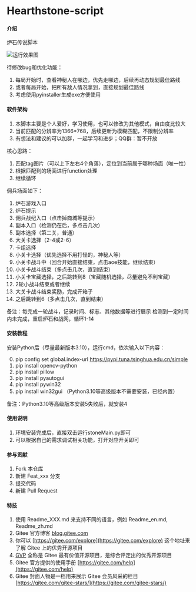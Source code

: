 # Hearthstone-script

#### 介绍
炉石传说脚本

![运行效果图](https://images.gitee.com/uploads/images/2021/1106/230520_39c51f67_9929826.png "QQ拼音截图20211106230402.png")

待修改bug和优化功能：
1. 每局开始时，查看神秘人在哪边，优先走哪边，后续再动态规划最佳路线
2. 或者每局开始，把所有敌人情况拿到，直接规划最佳路线
3. 考虑使用pyinstaller生成exe方便使用

#### 软件架构
1. 本脚本主要是个人爱好，学习使用，也可以修改为其他模式，自由度比较大
2. 当前匹配的分辨率为1366*768，后续更新为模糊匹配，不限制分辨率
3. 有想法和建议的可以加群，一起学习和进步；QQ群：暂不开放

核心思路：
1. 匹配tag图片（可以上下左右4个角落），定位到当前属于哪种场面（唯一性）
2. 根据匹配到的场面进行function处理
3. 继续循环

佣兵场面如下：
1. 炉石游戏入口
2. 炉石提示
3. 佣兵战纪入口（点击掉商城等提示）
4. 副本入口（检测仍在后，多点击几次）
5. 副本选择（第二关，普通）
6. 大关卡选择（2-4或2-6）
7. 卡组选择
8. 小关卡选择（优先选择不用打怪的，神秘人等）
9. 小关卡战斗中（回合开始直接结束，点击aoe技能，继续结束）
10. 小关卡战斗结束（多点击几次，直到结束）
11. 小关卡宝藏选择，之后跳转到8（宝藏随机选择，尽量避免不利宝藏）
12. 2轮小战斗结束或者继续
13. 大关卡战斗结束奖励，完成开箱子
14. 之后跳转到6（多点击几次，直到结束）

备注：每完成一轮战斗，记录时间、标志、其他数据等进行展示
检测到一定时间内未完成，重启炉石和战网，循环1-14

#### 安装教程

安装Python后（尽量最新版本3.10），运行cmd，依次输入以下内容：

0. pip config set global.index-url https://pypi.tuna.tsinghua.edu.cn/simple
1. pip install opencv-python
2. pip install pillow
3. pip install pyautogui
4. pip install pywin32
5. pip install win32gui （Python3.10等高级版本不需要安装，已经内置） 

备注：Python3.10等高级版本安装5失败后，就安装4

#### 使用说明

1. 环境安装完成后，直接双击运行stoneMain.py即可
2. 可以根据自己的需求调试相关功能，打开对应开关即可

#### 参与贡献

1.  Fork 本仓库
2.  新建 Feat_xxx 分支
3.  提交代码
4.  新建 Pull Request


#### 特技

1.  使用 Readme\_XXX.md 来支持不同的语言，例如 Readme\_en.md, Readme\_zh.md
2.  Gitee 官方博客 [blog.gitee.com](https://blog.gitee.com)
3.  你可以 [https://gitee.com/explore](https://gitee.com/explore) 这个地址来了解 Gitee 上的优秀开源项目
4.  [GVP](https://gitee.com/gvp) 全称是 Gitee 最有价值开源项目，是综合评定出的优秀开源项目
5.  Gitee 官方提供的使用手册 [https://gitee.com/help](https://gitee.com/help)
6.  Gitee 封面人物是一档用来展示 Gitee 会员风采的栏目 [https://gitee.com/gitee-stars/](https://gitee.com/gitee-stars/)
